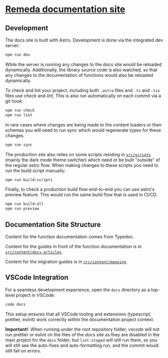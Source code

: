 # [Remeda documentation site](https://remedajs.com)

## Development

The docs site is built with Astro. Development is done via the integrated dev
server:

```bash
npm run dev
```

While the server is running any changes to the docs site would be reloaded
dynamically. Additionally, the library source code is also watched, so that any
changes to the documentation of functions would also be reloaded dynamically.

To check and lint your project, including both `.astro` files and `.ts` and
`.tsx` files use _check_ and _lint_, This is also run automatically on each
commit via a git hook.

```bash
npm run check
npm run lint
```

In rare cases where changes are being made to the content loaders or their
schemas you will need to run sync which would regenerate types for these
changes.

```bash
npm run sync
```

The production site also relies on some scripts residing in [`src/scripts`](src/scripts/README.md)
(mainly the dark mode theme switcher) which need ot be built "outside" of the
regular astro flow. When making changes to these scripts you need to run the
build script manually:

```bash
npm run build:scripts
```

Finally, to check a production build flow end-to-end you can use astro's preview
feature. This would run the same build flow that is used in CI/CD.

```bash
npm run build:all
npm run preview
```

## Documentation Site Structure

Content for the function documentation comes from Typedoc.

Content for the guides in front of the function documentation is in [`src/content/docs-articles`](src/content/docs-articles).

Content for the migration guides is in [`src/content/mapping`](src/content/mapping).

## VSCode Integration

For a seamless development experience, open the `docs` directory as a top-level project in VSCode:

```bash
code docs
```

This setup ensures that all VSCode tooling and extensions (typescript, prettier, eslint) work correctly within the documentation project context.

**Important!**: When running under the root repository folder, vscode will not run prettier or eslint on the files of the docs site as they are disabled in the main project for the `docs` folder; but `lint-staged` will still run them, so you will still see the auto-fixes and auto-formatting run, and the commit would still fail on errors.
